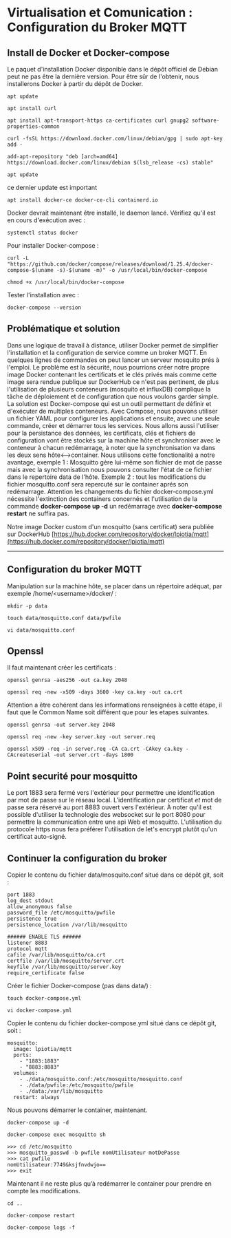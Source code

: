 # Virtualisation et Comunication : Configuration du Broker MQTT

## Install de Docker et Docker-compose

Le paquet d'installation Docker disponible dans le dépôt officiel de Debian peut ne pas être la dernière version. Pour être sûr de l'obtenir, nous installerons Docker à partir du dépôt de Docker. 

``` shell
apt update

apt install curl

apt install apt-transport-https ca-certificates curl gnupg2 software-properties-common

curl -fsSL https://download.docker.com/linux/debian/gpg | sudo apt-key add -

add-apt-repository "deb [arch=amd64] https://download.docker.com/linux/debian $(lsb_release -cs) stable"

apt update
```
ce dernier update est important

``` shell
apt install docker-ce docker-ce-cli containerd.io
```
Docker devrait maintenant être installé, le daemon lancé. Vérifiez qu'il est en cours d'exécution avec :
``` shell
systemctl status docker
```
Pour installer Docker-compose :
``` shell
curl -L "https://github.com/docker/compose/releases/download/1.25.4/docker-compose-$(uname -s)-$(uname -m)" -o /usr/local/bin/docker-compose

chmod +x /usr/local/bin/docker-compose
```
Tester l'installation avec :
``` shell
docker-compose --version
```

## Problématique et solution

Dans une logique de travail à distance, utiliser Docker permet de simplifier l'installation et la configuration de service comme un broker MQTT. En quelques lignes de commandes on peut lancer un serveur mosquito prés à l'emploi. Le problème est la sécurité, nous pourrions créer notre propre image Docker contenant les certificats et le clés privés mais comme cette image sera rendue publique sur DockerHub ce n'est pas pertinent, de plus l'utilisation de plusieurs conteneurs (mosquito et influxDB) complique la tâche de déploiement et de configuration que nous voulons garder simple.
La solution est Docker-compose qui est un outil permettant de définir et d'exécuter de multiples conteneurs. Avec Compose, nous pouvons utiliser un fichier YAML pour configurer les applications et ensuite, avec une seule commande, créer et démarrer tous les services. Nous allons aussi l'utiliser pour la persistance des données, les certificats, clés et fichiers de configuration vont être stockés sur la machine hôte et synchroniser avec le conteneur à chacun redémarrage, à noter que la synchronisation va dans les deux sens hôte\<\-\-\>container. Nous utilisons cette fonctionalité a notre avantage, exemple 1 : Mosquitto gère lui-même son fichier de mot de passe mais avec la synchronisation nous pouvons consulter l'état de ce fichier dans le repertoire data de l'hôte. Exemple 2 : tout les modifications du fichier mosquitto.conf sera repercuté sur le container aprés son redémarrage. Attention les changements du fichier docker-compose.yml nécessite l'extinction des containers concernés et l'utilisation de la commande **docker-compose up -d** un redémarrage avec **docker-compose restart** ne suffira pas.

Notre image Docker custom d'un mosquitto (sans certificat) sera publiée sur DockerHub 
[https://hub.docker.com/repository/docker/lpiotia/mqtt](https://hub.docker.com/repository/docker/lpiotia/mqtt)
___

## Configuration du broker MQTT

Manipulation sur la machine hôte, se placer dans un répertoire adéquat, par exemple /home/\<username\>/docker/ :
  
``` shell
mkdir -p data

touch data/mosquitto.conf data/pwfile

vi data/mosquitto.conf
```

## Openssl

Il faut maintenant créer les certificats :
``` shell
openssl genrsa -aes256 -out ca.key 2048

openssl req -new -x509 -days 3600 -key ca.key -out ca.crt 
```
Attention a être cohérent dans les informations renseignées à cette étape, il faut que le Common Name soit différent que pour les etapes suivantes.
``` shell
openssl genrsa -out server.key 2048

openssl req -new -key server.key -out server.req

openssl x509 -req -in server.req -CA ca.crt -CAkey ca.key -CAcreateserial -out server.crt -days 1800 
```
## Point securité pour mosquitto
Le port 1883 sera fermé vers l'extérieur pour permettre une identification par mot de passe sur le réseau local. L'identification par certificat *et* mot de passe sera réservé au port 8883 ouvert vers l'extérieur. À noter qu'il est possible d'utiliser la technologie des websocket sur le port 8080 pour permettre la communication entre une api Web et mosquitto. L'utilisation du protocole https nous fera préférer l'utilisation de let's encrypt plutôt qu'un certificat auto-signé.

## Continuer la configuration du broker
Copier le contenu du fichier data/mosquito.conf situé dans ce dépôt git, soit :

``` shell
port 1883
log_dest stdout
allow_anonymous false
password_file /etc/mosquitto/pwfile
persistence true
persistence_location /var/lib/mosquitto

###### ENABLE TLS ######
listener 8883
protocol mqtt
cafile /var/lib/mosquitto/ca.crt
certfile /var/lib/mosquitto/server.crt
keyfile /var/lib/mosquitto/server.key
require_certificate false
```
Créer le fichier Docker-compose (pas dans data/) :
``` shell
touch docker-compose.yml

vi docker-compose.yml
```
Copier le contenu du fichier docker-compose.yml situé dans ce dépôt git, soit :

``` shell
mosquitto:
  image: lpiotia/mqtt
  ports:
    - "1883:1883"
    - "8883:8883"
  volumes:
    - ./data/mosquitto.conf:/etc/mosquitto/mosquitto.conf
    - ./data/pwfile:/etc/mosquitto/pwfile
    - ./data:/var/lib/mosquitto
  restart: always
```
Nous pouvons démarrer le container, maintenant.
``` shell
docker-compose up -d

docker-compose exec mosquitto sh

>>> cd /etc/mosquitto
>>> mosquitto_passwd -b pwfile nomUtilisateur motDePasse
>>> cat pwfile
nomUtilisateur:7749&ksjfnvdwjo==
>>> exit
```
Maintenant il ne reste plus qu’à redémarrer le container pour prendre en compte les modifications.
``` shell
cd ..

docker-compose restart

docker-compose logs -f
```
